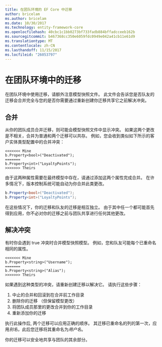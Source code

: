 ```yaml
---
title: 在团队环境的 EF Core 中迁移
author: bricelam
ms.author: bricelam
ms.date: 10/30/2017
ms.technology: entity-framework-core
ms.openlocfilehash: 40cbc1c1bb0273bf733fadb884bffadcceeb162b
ms.sourcegitcommit: b467368cc350e6059fdc0949e042a41cb11e61d9
ms.translationtype: MT
ms.contentlocale: zh-CN
ms.lasthandoff: 11/15/2017
ms.locfileid: "26053797"
---
```

<a name="migrations-in-team-environments"></a>在团队环境中的迁移
===============================
在团队环境中使用迁移，请额外注意模型快照文件。 此文件会告诉您是否队友的迁移会合并完全与您的是否你需要通过重新创建你迁移共享它之前解决冲突。

<a name="merging"></a>合并
-------
从你的团队成员合并迁移，则可能会模型快照文件中显示冲突。 如果这两个更改是不相关，合并为普通和两个迁移可以共存。 例如，您会收到类似如下所示的客户实体类型配置中的合并冲突：

    <<<<<<< Mine
    b.Property<bool>("Deactivated");
    =======
    b.Property<int>("LoyaltyPoints");
    >>>>>>> Theirs

由于这两种属性需要在最终模型中存在，请通过添加这两个属性完成合并。 在许多情况下，版本控制系统可能自动为你合并此类更改。

``` csharp
b.Property<bool>("Deactivated");
b.Property<int>("LoyaltyPoints");
```

在这些情况下，你的迁移和队友的迁移是相互独立。 由于其中任一个都可能首先得到应用，你不必对你的迁移之前与团队共享进行任何其他更改。

<a name="resolving-conflicts"></a>解决冲突
-------------------
有时你会遇到 true 冲突时合并模型快照模型。 例如，您和队友可能每个已重命名相同的属性。

    <<<<<<< Mine
    b.Property<string>("Username");
    =======
    b.Property<string>("Alias");
    >>>>>>> Theirs

如果遇到这种类型的冲突，请重新创建迁移以解决它。 请执行这些步骤：

1. 中止的合并和回滚到在合并前工作目录
2. 删除你的迁移 （但保留模型更改）
3. 将团队成员那里的更改合并到你的工作目录
4. 重新添加你的迁移

执行此操作后, 两个迁移可以应用正确的顺序。 其迁移已重命名的列的第一次，应用*别名*，此后您迁移将其重命名为*用户名*。

你的迁移可以安全地共享与团队的其余部分。
